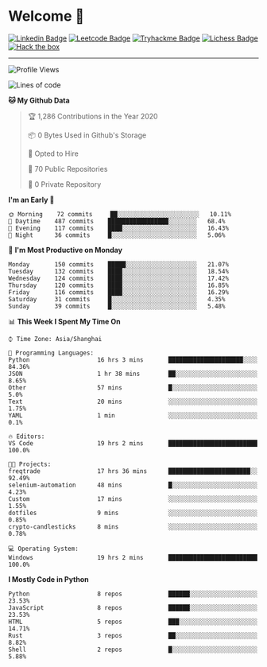 # Welcome 👋

[![Linkedin Badge](https://img.shields.io/badge/-PedroTorres-blue?style=flat-square&logo=Linkedin&logoColor=white&link=https://www.linkedin.com/in/PedroTorres/)](https://www.linkedin.com/in/pedro-torres-cruz/)
[![Leetcode Badge](https://img.shields.io/badge/profile-leetcode-green)](https://leetcode.com/corfucinas/)
[![Tryhackme Badge](https://img.shields.io/badge/profile-tryhackme-blue)](https://tryhackme.com/p/Corfucinas/)
[![Lichess Badge](https://img.shields.io/badge/challenge_me-lichess-yellow)](https://lichess.org/@/Corfucinas)
[![Hack the box](https://img.shields.io/badge/hack_the_box-profile-red)](https://www.hackthebox.eu/profile/375826)

---

<!--START_SECTION:waka-->
![Profile Views](http://img.shields.io/badge/Profile%20Views-7-blue)

![Lines of code](https://img.shields.io/badge/From%20Hello%20World%20I%27ve%20Written-7.3%20million%20lines%20of%20code-blue)

**🐱 My Github Data** 

> 🏆 1,286 Contributions in the Year 2020
 > 
> 📦 0 Bytes Used in Github's Storage 
 > 
> 💼 Opted to Hire
 > 
> 📜 70 Public Repositories
 > 
> 🔑 0 Private Repository 
 > 
**I'm an Early 🐤** 

```text
🌞 Morning    72 commits     ██░░░░░░░░░░░░░░░░░░░░░░░   10.11% 
🌆 Daytime    487 commits    █████████████████░░░░░░░░   68.4% 
🌃 Evening    117 commits    ████░░░░░░░░░░░░░░░░░░░░░   16.43% 
🌙 Night      36 commits     █░░░░░░░░░░░░░░░░░░░░░░░░   5.06%

```
📅 **I'm Most Productive on Monday** 

```text
Monday       150 commits    █████░░░░░░░░░░░░░░░░░░░░   21.07% 
Tuesday      132 commits    ████░░░░░░░░░░░░░░░░░░░░░   18.54% 
Wednesday    124 commits    ████░░░░░░░░░░░░░░░░░░░░░   17.42% 
Thursday     120 commits    ████░░░░░░░░░░░░░░░░░░░░░   16.85% 
Friday       116 commits    ████░░░░░░░░░░░░░░░░░░░░░   16.29% 
Saturday     31 commits     █░░░░░░░░░░░░░░░░░░░░░░░░   4.35% 
Sunday       39 commits     █░░░░░░░░░░░░░░░░░░░░░░░░   5.48%

```


📊 **This Week I Spent My Time On** 

```text
⌚︎ Time Zone: Asia/Shanghai

💬 Programming Languages: 
Python                   16 hrs 3 mins       █████████████████████░░░░   84.36% 
JSON                     1 hr 38 mins        ██░░░░░░░░░░░░░░░░░░░░░░░   8.65% 
Other                    57 mins             █░░░░░░░░░░░░░░░░░░░░░░░░   5.0% 
Text                     20 mins             ░░░░░░░░░░░░░░░░░░░░░░░░░   1.75% 
YAML                     1 min               ░░░░░░░░░░░░░░░░░░░░░░░░░   0.1%

🔥 Editors: 
VS Code                  19 hrs 2 mins       █████████████████████████   100.0%

🐱‍💻 Projects: 
freqtrade                17 hrs 36 mins      ███████████████████████░░   92.49% 
selenium-automation      48 mins             █░░░░░░░░░░░░░░░░░░░░░░░░   4.23% 
Custom                   17 mins             ░░░░░░░░░░░░░░░░░░░░░░░░░   1.55% 
dotfiles                 9 mins              ░░░░░░░░░░░░░░░░░░░░░░░░░   0.85% 
crypto-candlesticks      8 mins              ░░░░░░░░░░░░░░░░░░░░░░░░░   0.78%

💻 Operating System: 
Windows                  19 hrs 2 mins       █████████████████████████   100.0%

```

**I Mostly Code in Python** 

```text
Python                   8 repos             ██████░░░░░░░░░░░░░░░░░░░   23.53% 
JavaScript               8 repos             ██████░░░░░░░░░░░░░░░░░░░   23.53% 
HTML                     5 repos             ███░░░░░░░░░░░░░░░░░░░░░░   14.71% 
Rust                     3 repos             ██░░░░░░░░░░░░░░░░░░░░░░░   8.82% 
Shell                    2 repos             █░░░░░░░░░░░░░░░░░░░░░░░░   5.88%

```



<!--END_SECTION:waka-->
